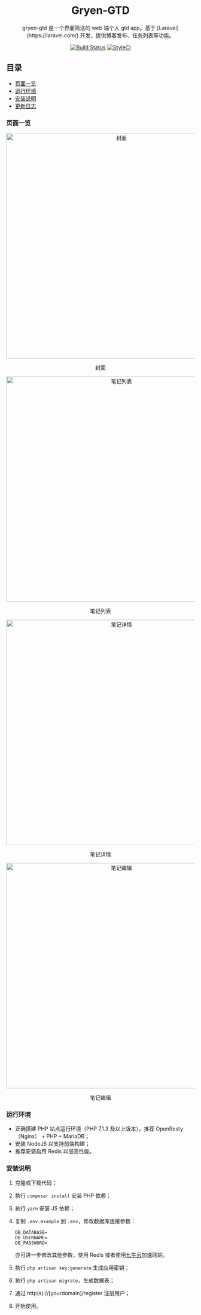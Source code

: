 <h1 align="center">
Gryen-GTD
</h1>
<p align="center">
gryen-gtd 是一个界面简洁的 web 端个人 gtd app。基于 [Laravel](https://laravel.com/) 开发，提供博客发布、任务列表等功能。
</p>

<p align="center">
<a href="https://travis-ci.org/itargaryen/gryen-gtd"><img src="https://travis-ci.org/itargaryen/gryen-gtd.svg" alt="Build Status" /></a>
<a href="https://github.styleci.io/repos/164370918"><img src="https://github.styleci.io/repos/164370918/shield" alt="StyleCI" /></a>
</p>

## 目录
* [页面一览](readme.md#页面一览)
* [运行环境](readme.md#运行环境)
* [安装说明](readme.md#安装说明)
* [更新日志](CHANGELOG.md)

### 页面一览

<p align="center">
<img src="http://markdown.gryen.com/index.jpg" alt="封面" width="600">
</p>
<p align="center">封面</p>

<p align="center">
<img src="http://markdown.gryen.com/articles.jpg" alt="笔记列表" width="600">
</p>
<p align="center">笔记列表</p>

<p align="center">
<img src="http://markdown.gryen.com/article_detail.jpg" alt="笔记详情" width="600">
</p>
<p align="center">笔记详情</p>

<p align="center">
<img src="http://markdown.gryen.com/2018-04-25-15087530267780-1.jpg" alt="笔记编辑" width="600">
</p>
<p align="center">笔记编辑</p>

### 运行环境

* 正确搭建 PHP 站点运行环境（PHP 7.1.3 及以上版本），推荐 OpenResty（Nginx） + PHP + MariaDB；
* 安装 NodeJS 以支持前端构建；
* 推荐安装启用 Redis 以提高性能。

### 安装说明

1. 克隆或下载代码；
2. 执行 `composer install` 安装 PHP 依赖；
3. 执行 `yarn` 安装 JS 依赖；
4. 复制 `.env.example` 到 `.env`，修改数据库连接参数：

    ```
    DB_DATABASE=
    DB_USERNAME=
    DB_PASSWORD=
    ```
  
    亦可进一步修改其他参数，使用 Redis 或者使用[七牛云](https://portal.qiniu.com/signup?code=3loirka20zp76)加速网站。
  
5. 执行 `php artisan key:generate` 生成应用密钥；
6. 执行 `php artisan migrate`，生成数据表；
7. 通过 http(s)://[yourdomain]/register 注册用户；
8. 开始使用。
